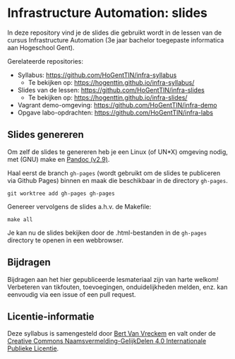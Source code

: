 # Infrastructure Automation: slides

In deze repository vind je de slides die gebruikt wordt in de lessen van de cursus Infrastructure Automation (3e jaar bachelor toegepaste informatica aan Hogeschool Gent).

Gerelateerde repositories:

- Syllabus: <https://github.com/HoGentTIN/infra-syllabus>
    - Te bekijken op: <https://hogenttin.github.io/infra-syllabus/>
- Slides van de lessen: <https://github.com/HoGentTIN/infra-slides>
    - Te bekijken op: <https://hogenttin.github.io/infra-slides/>
- Vagrant demo-omgeving: <https://github.com/HoGentTIN/infra-demo>
- Opgave labo-opdrachten: <https://github.com/HoGentTIN/infra-labs>

## Slides genereren

Om zelf de slides te genereren heb je een Linux (of UN*X) omgeving nodig, met (GNU) make en [Pandoc (v2.9)](https://pandoc.org/).

Haal eerst de branch `gh-pages` (wordt gebruikt om de slides te publiceren via Github Pages) binnen en maak die beschikbaar in de directory `gh-pages`.

```console
git worktree add gh-pages gh-pages
```

Genereer vervolgens de slides a.h.v. de Makefile:

```console
make all
```

Je kan nu de slides bekijken door de .html-bestanden in de `gh-pages` directory te openen in een webbrowser.

## Bijdragen

Bijdragen aan het hier gepubliceerde lesmateriaal zijn van harte welkom! Verbeteren van tikfouten, toevoegingen, onduidelijkheden melden, enz. kan eenvoudig via een issue of een pull request.

## Licentie-informatie

Deze syllabus is samengesteld door [Bert Van Vreckem](https://github.com/bertvv/) en valt onder de [Creative Commons Naamsvermelding-GelijkDelen 4.0 Internationale Publieke Licentie](http://creativecommons.org/licenses/by-sa/4.0/).
